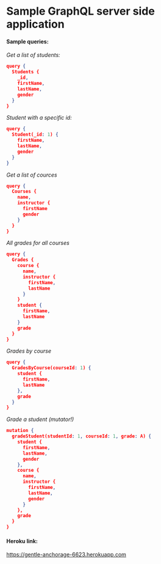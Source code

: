 # Sample GraphQL server side application

#### Sample queries:

*Get a list of students:*
```json
query {
  Students {
    _id,
    firstName,
    lastName,
    gender
  }
}
```

*Student with a specific id:*
```json
query {
  Student(_id: 1) {
    firstName,
    lastName,
    gender
  }
}
```
*Get a list of cources*

```json
query {
  Courses {
    name,
    instructor {
      firstName
      gender
    }
  }
}
```

*All grades for all courses*

```json
query {
  Grades {
    course {
      name,
      instructor {
        firstName,
        lastName
      }
    }
    student {
      firstName,
      lastName
    }
    grade
  }
}
```
*Grades by course*
```json
query {
  GradesByCourse(courseId: 1) {
    student {
      firstName,
      lastName
    },
    grade
  }
}
```
*Grade a student (mutator!)*
```json
mutation {
  gradeStudent(studentId: 1, courseId: 1, grade: A) {
    student {
      firstName,
      lastName,
      gender
    },
    course {
      name,
      instructor {
        firstName,
        lastName,
        gender
      }
    },
    grade
  }
}
```

#### Heroku link:

https://gentle-anchorage-6623.herokuapp.com